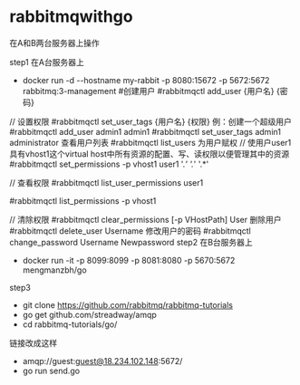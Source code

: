 # rabbitmqwithgo

在A和B两台服务器上操作

step1
在A台服务器上
* docker run -d --hostname my-rabbit -p 8080:15672 -p 5672:5672 rabbitmq:3-management
#创建用户
#rabbitmqctl add_user {用户名} {密码}

// 设置权限
#rabbitmqctl set_user_tags {用户名} {权限}
例：创建一个超级用户
#rabbitmqctl add_user admin1 admin1
#rabbitmqctl set_user_tags admin1 administrator
查看用户列表
#rabbitmqctl list_users
为用户赋权
// 使用户user1具有vhost1这个virtual host中所有资源的配置、写、读权限以便管理其中的资源
#rabbitmqctl  set_permissions -p vhost1 user1 '.*' '.*' '.*' 

// 查看权限
#rabbitmqctl list_user_permissions user1

#rabbitmqctl list_permissions -p vhost1

// 清除权限
#rabbitmqctl clear_permissions [-p VHostPath] User
删除用户
#rabbitmqctl delete_user Username
修改用户的密码
#rabbitmqctl change_password Username Newpassword
step2
在B台服务器上
  * docker run -it -p 8099:8099 -p 8081:8080 -p 5670:5672 mengmanzbh/go

step3
  * git clone https://github.com/rabbitmq/rabbitmq-tutorials
  * go get github.com/streadway/amqp
  * cd rabbitmq-tutorials/go/

链接改成这样
 *  amqp://guest:guest@18.234.102.148:5672/
 *  go run send.go



